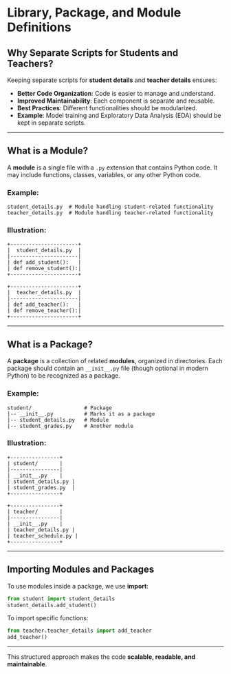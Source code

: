 # Library, Package, and Module Definitions

## Why Separate Scripts for Students and Teachers?

Keeping separate scripts for **student details** and **teacher details** ensures:

- **Better Code Organization**: Code is easier to manage and understand.
- **Improved Maintainability**: Each component is separate and reusable.
- **Best Practices**: Different functionalities should be modularized.
- **Example**: Model training and Exploratory Data Analysis (EDA) should be kept in separate scripts.

---

## What is a Module?

A **module** is a single file with a `.py` extension that contains Python code. It may include functions, classes, variables, or any other Python code.

### Example:
```
student_details.py  # Module handling student-related functionality
teacher_details.py  # Module handling teacher-related functionality
```

### Illustration:
```
+----------------------+
|  student_details.py  |
|----------------------|
| def add_student():   |
| def remove_student():|
+----------------------+

+----------------------+
|  teacher_details.py  |
|----------------------|
| def add_teacher():   |
| def remove_teacher():|
+----------------------+
```

---

## What is a Package?

A **package** is a collection of related **modules**, organized in directories.
Each package should contain an `__init__.py` file (though optional in modern Python) to be recognized as a package.

### Example:
```
student/                 # Package
|-- __init__.py          # Marks it as a package
|-- student_details.py   # Module
|-- student_grades.py    # Another module
```

### Illustration:
```
+----------------+
| student/       |
|----------------|
| __init__.py    |
| student_details.py |
| student_grades.py  |
+----------------+

+----------------+
| teacher/       |
|----------------|
| __init__.py    |
| teacher_details.py |
| teacher_schedule.py |
+----------------+
```

---

## Importing Modules and Packages

To use modules inside a package, we use **import**:

```python
from student import student_details
student_details.add_student()
```

To import specific functions:
```python
from teacher.teacher_details import add_teacher
add_teacher()
```

---

This structured approach makes the code **scalable, readable, and maintainable**.


